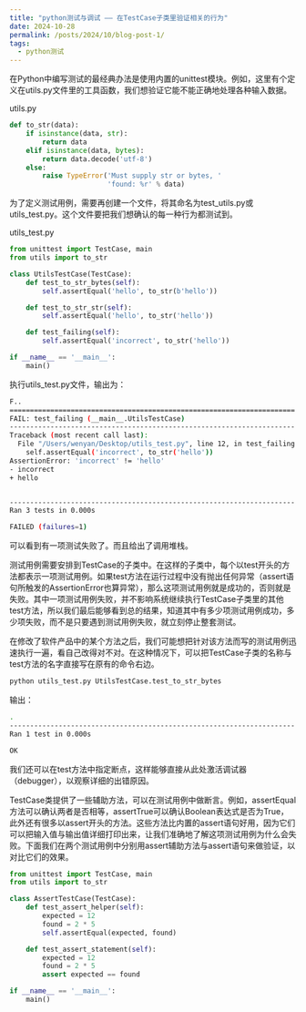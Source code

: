 ```yaml
---
title: "python测试与调试 —— 在TestCase子类里验证相关的行为"
date: 2024-10-28
permalink: /posts/2024/10/blog-post-1/
tags:
  - python测试
---
```


在Python中编写测试的最经典办法是使用内置的unittest模块。例如，这里有个定义在utils.py文件里的工具函数，我们想验证它能不能正确地处理各种输入数据。

utils.py

```python
def to_str(data):
    if isinstance(data, str):
        return data
    elif isinstance(data, bytes):
        return data.decode('utf-8')
    else:
        raise TypeError('Must supply str or bytes, '
                        'found: %r' % data)
```

为了定义测试用例，需要再创建一个文件，将其命名为test_utils.py或utils_test.py。这个文件要把我们想确认的每一种行为都测试到。

utils_test.py

```python
from unittest import TestCase, main
from utils import to_str

class UtilsTestCase(TestCase):
    def test_to_str_bytes(self):
        self.assertEqual('hello', to_str(b'hello'))

    def test_to_str_str(self):
        self.assertEqual('hello', to_str('hello'))

    def test_failing(self):
        self.assertEqual('incorrect', to_str('hello'))

if __name__ == '__main__':
    main()
```

执行utils_test.py文件，输出为：

```bash
F..
======================================================================
FAIL: test_failing (__main__.UtilsTestCase)
----------------------------------------------------------------------
Traceback (most recent call last):
  File "/Users/wenyan/Desktop/utils_test.py", line 12, in test_failing
    self.assertEqual('incorrect', to_str('hello'))
AssertionError: 'incorrect' != 'hello'
- incorrect
+ hello


----------------------------------------------------------------------
Ran 3 tests in 0.000s

FAILED (failures=1)
```

可以看到有一项测试失败了。而且给出了调用堆栈。

测试用例需要安排到TestCase的子类中。在这样的子类中，每个以test开头的方法都表示一项测试用例。如果test方法在运行过程中没有抛出任何异常（assert语句所触发的AssertionError也算异常），那么这项测试用例就是成功的，否则就是失败。其中一项测试用例失败，并不影响系统继续执行TestCase子类里的其他test方法，所以我们最后能够看到总的结果，知道其中有多少项测试用例成功，多少项失败，而不是只要遇到测试用例失败，就立刻停止整套测试。

在修改了软件产品中的某个方法之后，我们可能想把针对该方法而写的测试用例迅速执行一遍，看自己改得对不对。在这种情况下，可以把TestCase子类的名称与test方法的名字直接写在原有的命令右边。

```bash
python utils_test.py UtilsTestCase.test_to_str_bytes
```

输出：

```bash
.
----------------------------------------------------------------------
Ran 1 test in 0.000s

OK
```

我们还可以在test方法中指定断点，这样能够直接从此处激活调试器（debugger），以观察详细的出错原因。

TestCase类提供了一些辅助方法，可以在测试用例中做断言。例如，assertEqual方法可以确认两者是否相等，assertTrue可以确认Boolean表达式是否为True，此外还有很多以assert开头的方法。这些方法比内置的assert语句好用，因为它们可以把输入值与输出值详细打印出来，让我们准确地了解这项测试用例为什么会失败。下面我们在两个测试用例中分别用assert辅助方法与assert语句来做验证，以对比它们的效果。

```python
from unittest import TestCase, main
from utils import to_str

class AssertTestCase(TestCase):
    def test_assert_helper(self):
        expected = 12
        found = 2 * 5
        self.assertEqual(expected, found)

    def test_assert_statement(self):
        expected = 12
        found = 2 * 5
        assert expected == found

if __name__ == '__main__':
    main()
```




